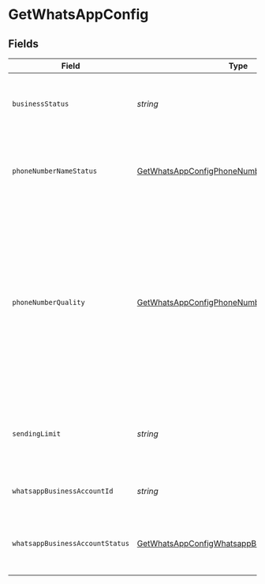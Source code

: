 # GetWhatsAppConfig


## Fields

| Field                                                                                                                                                       | Type                                                                                                                                                        | Required                                                                                                                                                    | Description                                                                                                                                                 | Example                                                                                                                                                     |
| ----------------------------------------------------------------------------------------------------------------------------------------------------------- | ----------------------------------------------------------------------------------------------------------------------------------------------------------- | ----------------------------------------------------------------------------------------------------------------------------------------------------------- | ----------------------------------------------------------------------------------------------------------------------------------------------------------- | ----------------------------------------------------------------------------------------------------------------------------------------------------------- |
| `businessStatus`                                                                                                                                            | *string*                                                                                                                                                    | :heavy_minus_sign:                                                                                                                                          | Verification status information of the Business account                                                                                                     | verified                                                                                                                                                    |
| `phoneNumberNameStatus`                                                                                                                                     | [GetWhatsAppConfigPhoneNumberNameStatus](../../models/shared/getwhatsappconfigphonenumbernamestatus.md)                                                     | :heavy_minus_sign:                                                                                                                                          | Status of the name associated with WhatsApp Phone number                                                                                                    | APPROVED                                                                                                                                                    |
| `phoneNumberQuality`                                                                                                                                        | [GetWhatsAppConfigPhoneNumberQuality](../../models/shared/getwhatsappconfigphonenumberquality.md)                                                           | :heavy_minus_sign:                                                                                                                                          | Quality status of phone number associated with WhatsApp account. There are three quality ratings. example - **High (GREEN) , Medium (YELLOW) and Low(RED)** | GREEN                                                                                                                                                       |
| `sendingLimit`                                                                                                                                              | *string*                                                                                                                                                    | :heavy_minus_sign:                                                                                                                                          | Sending limit Information of the WhatsApp API account                                                                                                       | TIER_1K                                                                                                                                                     |
| `whatsappBusinessAccountId`                                                                                                                                 | *string*                                                                                                                                                    | :heavy_minus_sign:                                                                                                                                          | Id of the WhatsApp business account                                                                                                                         | 105569359072383                                                                                                                                             |
| `whatsappBusinessAccountStatus`                                                                                                                             | [GetWhatsAppConfigWhatsappBusinessAccountStatus](../../models/shared/getwhatsappconfigwhatsappbusinessaccountstatus.md)                                     | :heavy_minus_sign:                                                                                                                                          | Status information related to WhatsApp API account                                                                                                          | APPROVED                                                                                                                                                    |